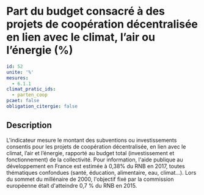 # Part du budget consacré à des projets de coopération décentralisée en lien avec le climat, l’air ou l’énergie (%)
```yaml
id: 52
unite: '%'
mesures:
  - 6.1.1
climat_pratic_ids:
  - parten_coop
pcaet: false
obligation_citergie: false
```
## Description
L'indicateur mesure le montant des subventions ou investissements consentis pour les projets de coopération décentralisée, en lien avec le climat, l’air et l’énergie, rapporté au budget total (investissement et fonctionnement) de la collectivité. Pour information, l'aide publique au développement en France est estimée à 0,38% du RNB en 2017, toutes thématiques confondues (santé, éducation, alimentaire, eau, climat...). Lors du sommet du millénaire de 2000, l'objectif fixé par la commission européenne était d'atteindre 0,7 % du RNB en 2015.


